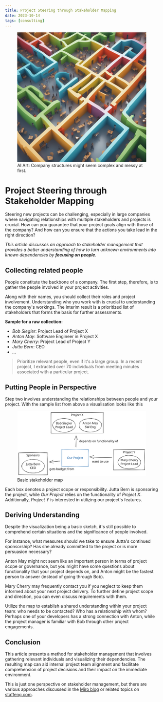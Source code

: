 ```yaml
---
title: Project Steering through Stakeholder Mapping
date: 2023-10-14
tags: [consulting]
---
```


<figure>
  <img src="../images/2023-10-14-company.png" class="responsive-image">
  <!-- "one big maze in a company building with desks and people and projects, colourful, between and confusion and clearness, photo realistic, 4k" -->
  <figcaption>AI Art: Company structures might seem complex and messy at first.</figcaption>
</figure>

# Project Steering through Stakeholder Mapping

Steering new projects can be challenging, especially in large companies where navigating relationships with multiple stakeholders and projects is crucial. How can you guarantee that your project goals align with those of the company? And how can you ensure that the actions you take lead in the right direction?

_This article discusses an approach to stakeholder management that provides a better understanding of how to turn unknown environments into known dependencies by **focusing on people**._

## Collecting related people

People constitute the backbone of a company. The first step, therefore, is to gather the people involved in your project activities.

Along with their names, you should collect their roles and project involvement. Understanding who you work with is crucial to understanding the company's workings. The interim result is a prioritized list of stakeholders that forms the basis for further assessments.

**Sample for a raw collection:**

- _Bob Siegler_: Project Lead of Project X
- _Anton May_: Software Engineer in Project X
- _Mary Cherry_: Project Lead of Project Y
- _Jutta Bern_: CEO
- _..._

> Prioritize relevant people, even if it's a large group. In a recent project, I extracted over 70 individuals from meeting minutes associated with a particular project.

## Putting People in Perspective

Step two involves understanding the relationships between people and your project. With the sample list from above a visualisation looks like this

<figure>
  <img src="../images/2023-10-14 Stakeholder Management 2023-10-14 12.24.27.excalidraw.svg" class="responsive-image">
  <figcaption>Basic stakeholder map</figcaption>
</figure>

Each box denotes a project scope or responsibility. Jutta Bern is sponsoring the project, while _Our Project_ relies on the functionality of _Project X_. Additionally, _Project Y_ is interested in utilizing our project's features.

## Deriving Understanding

Despite the visualization being a basic sketch, it's still possible to comprehend certain situations and the significance of people involved.

For instance, what measures should we take to ensure Jutta's continued sponsorship? Has she already committed to the project or is more persuasion necessary?

Anton May might not seem like an important person in terms of project scope or governance, but you might have some questions about functionality that your project depends on, and Anton might be the fastest person to answer (instead of going through Bob).

Mary Cherry may frequently contact you if you neglect to keep them informed about your next project delivery. To further define project scope and direction, you can even discuss requirements with them.

Utilize the map to establish a shared understanding within your project team: who needs to be contacted? Who has a relationship with whom? Perhaps one of your developers has a strong connection with Anton, while the project manager is familiar with Bob through other project engagements.

## Conclusion

This article presents a method for stakeholder management that involves gathering relevant individuals and visualizing their dependencies. The resulting map can aid internal project team alignment and facilitate comprehension of project decisions and their impact on the immediate environment.

This is just one perspective on stakeholder management, but there are various approaches discussed in the [Miro blog](https://miro.com/blog/stakeholder-mapping/) or related topics on [staffeng.com](https://staffeng.com/guides/).
